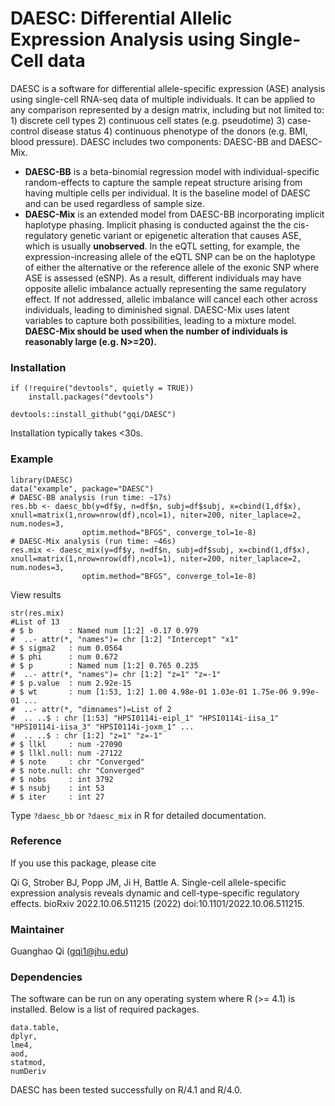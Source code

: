 # DAESC: Differential Allelic Expression Analysis using Single-Cell data

DAESC is a software for differential allele-specific expression (ASE) analysis using single-cell RNA-seq data of multiple individuals. It can be applied to any comparison represented by a design matrix, including but not limited to: 1) discrete cell types 2) continuous cell states (e.g. pseudotime) 3) case-control disease status 4) continuous phenotype of the donors (e.g. BMI, blood pressure). DAESC includes two components: DAESC-BB and DAESC-Mix.

* **DAESC-BB** is a beta-binomial regression model with individual-specific random-effects to capture the sample repeat structure arising from having multiple cells per individual. It is the baseline model of DAESC and can be used regardless of sample size.
* **DAESC-Mix** is an extended model from DAESC-BB incorporating implicit haplotype phasing. Implicit phasing is conducted against the the cis-regulatory genetic variant or epigenetic alteration that causes ASE, which is usually **unobserved**. In the eQTL setting, for example, the expression-increasing allele of the eQTL SNP can be on the haplotype of either the alternative or the reference allele of the exonic SNP where ASE is assessed (eSNP). As a result, different individuals may have opposite allelic imbalance actually representing the same regulatory effect. If not addressed, allelic imbalance will cancel each other across individuals, leading to diminished signal. DAESC-Mix uses latent variables to capture both possibilities, leading to a mixture model. **DAESC-Mix should be used when the number of individuals is reasonably large (e.g. N>=20).**

### Installation

```
if (!require("devtools", quietly = TRUE))
    install.packages("devtools")

devtools::install_github("gqi/DAESC")
``` 

Installation typically takes <30s.

### Example

```
library(DAESC)
data("example", package="DAESC")
# DAESC-BB analysis (run time: ~17s)
res.bb <- daesc_bb(y=df$y, n=df$n, subj=df$subj, x=cbind(1,df$x), xnull=matrix(1,nrow=nrow(df),ncol=1), niter=200, niter_laplace=2, num.nodes=3,
                optim.method="BFGS", converge_tol=1e-8)
# DAESC-Mix analysis (run time: ~46s)
res.mix <- daesc_mix(y=df$y, n=df$n, subj=df$subj, x=cbind(1,df$x), xnull=matrix(1,nrow=nrow(df),ncol=1), niter=200, niter_laplace=2, num.nodes=3,
                optim.method="BFGS", converge_tol=1e-8)
```

View results

```
str(res.mix)
#List of 13
# $ b        : Named num [1:2] -0.17 0.979
#  ..- attr(*, "names")= chr [1:2] "Intercept" "x1"
# $ sigma2   : num 0.0564
# $ phi      : num 0.672
# $ p        : Named num [1:2] 0.765 0.235
#  ..- attr(*, "names")= chr [1:2] "z=1" "z=-1"
# $ p.value  : num 2.92e-15
# $ wt       : num [1:53, 1:2] 1.00 4.98e-01 1.03e-01 1.75e-06 9.99e-01 ...
#  ..- attr(*, "dimnames")=List of 2
#  .. ..$ : chr [1:53] "HPSI0114i-eipl_1" "HPSI0114i-iisa_1" "HPSI0114i-iisa_3" "HPSI0114i-joxm_1" ...
#  .. ..$ : chr [1:2] "z=1" "z=-1"
# $ llkl     : num -27090
# $ llkl.null: num -27122
# $ note     : chr "Converged"
# $ note.null: chr "Converged"
# $ nobs     : int 3792
# $ nsubj    : int 53
# $ iter     : int 27
```

Type `?daesc_bb` or `?daesc_mix` in R for detailed documentation.

### Reference

If you use this package, please cite

Qi G, Strober BJ, Popp JM, Ji H,  Battle A. Single-cell allele-specific expression analysis reveals dynamic and cell-type-specific regulatory effects. bioRxiv 2022.10.06.511215 (2022) doi:10.1101/2022.10.06.511215.

### Maintainer

Guanghao Qi (gqi1@jhu.edu)

### Dependencies

The software can be run on any operating system where R (>= 4.1) is installed. Below is a list of required packages. 
```
data.table,
dplyr,
lme4,
aod,
statmod,
numDeriv
```

DAESC has been tested successfully on R/4.1 and R/4.0.
